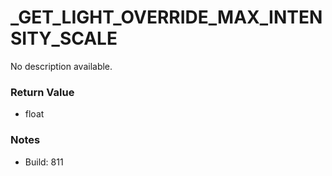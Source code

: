 # _GET_LIGHT_OVERRIDE_MAX_INTENSITY_SCALE

No description available.

### Return Value
* float

### Notes
* Build: 811

